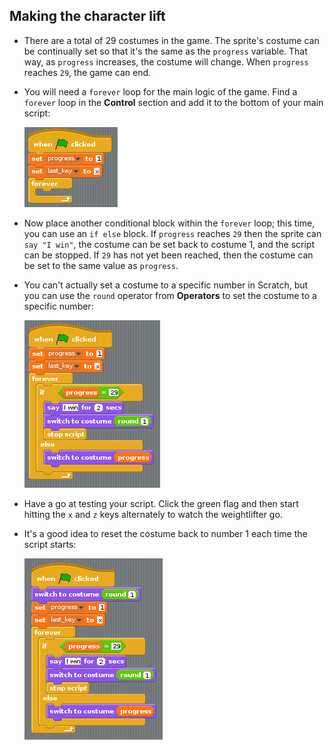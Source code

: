 ## Making the character lift

- There are a total of 29 costumes in the game. The sprite's costume can be continually set so that it's the same as the `progress` variable. That way, as `progress` increases, the costume will change. When `progress` reaches `29`, the game can end.

- You will need a `forever` loop for the main logic of the game. Find a `forever` loop in the **Control** section and add it to the bottom of your main script:

    ![capture](images/capture5.png)

- Now place another conditional block within the `forever` loop; this time, you can use an `if else` block. If `progress` reaches `29` then the sprite can `say "I win"`, the costume can be set back to costume 1, and the script can be stopped. If `29` has not yet been reached, then the costume can be set to the same value as `progress`.
- You can't actually set a costume to a specific number in Scratch, but you can use the `round` operator from **Operators** to set the costume to a specific number:

    ![capture](images/capture6.png)
	
- Have a go at testing your script. Click the green flag and then start hitting the `x` and `z` keys alternately to watch the weightlifter go.
- It's a good idea to reset the costume back to number 1 each time the script starts:

    ![capture](images/capture7.png)

